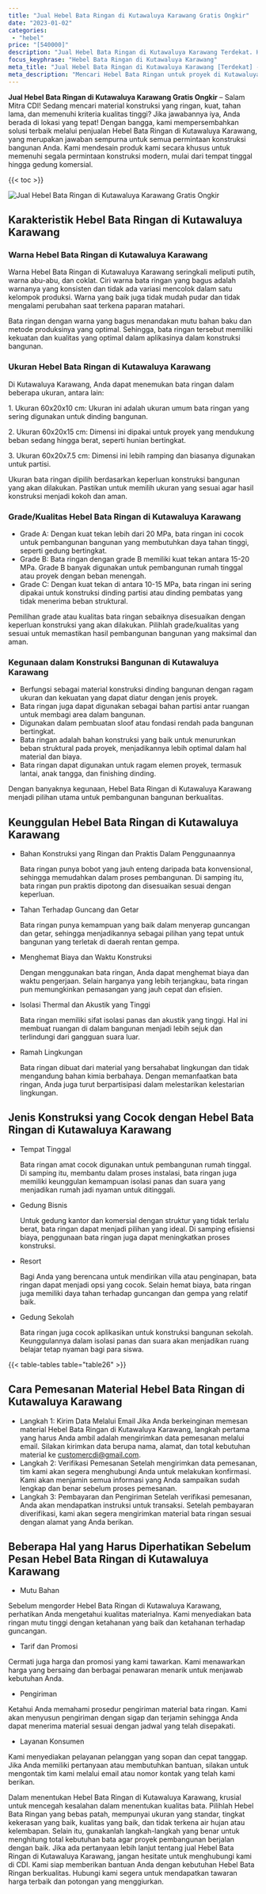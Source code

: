 ```yaml
---
title: "Jual Hebel Bata Ringan di Kutawaluya Karawang Gratis Ongkir"
date: "2023-01-02"
categories:
 - "hebel"
price: "[540000]"
description: "Jual Hebel Bata Ringan di Kutawaluya Karawang Terdekat. Hebel Bata Ringan ini sering dipakai dalam proyek pembangunan sebagai material dinding yang tahan lama dan awet. Hubungi kami untuk informasi lebih lanjut."
focus_keyphrase: "Hebel Bata Ringan di Kutawaluya Karawang"
meta_title: "Jual Hebel Bata Ringan di Kutawaluya Karawang [Terdekat] - CDI"
meta_description: "Mencari Hebel Bata Ringan untuk proyek di Kutawaluya Karawang? Kami memiliki Hebel Bata Ringan berkualitas untuk material dinding. Segera dapatkan penawaran terbaik."
---
```


**Jual Hebel Bata Ringan di Kutawaluya Karawang Gratis Ongkir** – Salam Mitra CDI! Sedang mencari material konstruksi yang ringan, kuat, tahan lama, dan memenuhi kriteria kualitas tinggi? Jika jawabannya iya, Anda berada di lokasi yang tepat! Dengan bangga, kami mempersembahkan solusi terbaik melalui penjualan Hebel Bata Ringan di Kutawaluya Karawang, yang merupakan jawaban sempurna untuk semua permintaan konstruksi bangunan Anda. Kami mendesain produk kami secara khusus untuk memenuhi segala permintaan konstruksi modern, mulai dari tempat tinggal hingga gedung komersial.

{{< toc >}}

![Jual Hebel Bata Ringan di Kutawaluya Karawang Gratis Ongkir](/images/hebel/hebel-bataringan-26.jpg)

## Karakteristik Hebel Bata Ringan di Kutawaluya Karawang

### Warna Hebel Bata Ringan di Kutawaluya Karawang

Warna Hebel Bata Ringan di Kutawaluya Karawang seringkali meliputi putih, warna abu-abu, dan coklat. Ciri warna bata ringan yang bagus adalah warnanya yang konsisten dan tidak ada variasi mencolok dalam satu kelompok produksi. Warna yang baik juga tidak mudah pudar dan tidak mengalami perubahan saat terkena paparan matahari.

Bata ringan dengan warna yang bagus menandakan mutu bahan baku dan metode produksinya yang optimal. Sehingga, bata ringan tersebut memiliki kekuatan dan kualitas yang optimal dalam aplikasinya dalam konstruksi bangunan.

### Ukuran Hebel Bata Ringan di Kutawaluya Karawang

Di Kutawaluya Karawang, Anda dapat menemukan bata ringan dalam beberapa ukuran, antara lain:

1\. Ukuran 60x20x10 cm: Ukuran ini adalah ukuran umum bata ringan yang sering digunakan untuk dinding bangunan.

2\. Ukuran 60x20x15 cm: Dimensi ini dipakai untuk proyek yang mendukung beban sedang hingga berat, seperti hunian bertingkat.

3\. Ukuran 60x20x7.5 cm: Dimensi ini lebih ramping dan biasanya digunakan untuk partisi.

Ukuran bata ringan dipilih berdasarkan keperluan konstruksi bangunan yang akan dilakukan. Pastikan untuk memilih ukuran yang sesuai agar hasil konstruksi menjadi kokoh dan aman.

### Grade/Kualitas Hebel Bata Ringan di Kutawaluya Karawang

*   Grade A: Dengan kuat tekan lebih dari 20 MPa, bata ringan ini cocok untuk pembangunan bangunan yang membutuhkan daya tahan tinggi, seperti gedung bertingkat.
*   Grade B: Bata ringan dengan grade B memiliki kuat tekan antara 15-20 MPa. Grade B banyak digunakan untuk pembangunan rumah tinggal atau proyek dengan beban menengah.
*   Grade C: Dengan kuat tekan di antara 10-15 MPa, bata ringan ini sering dipakai untuk konstruksi dinding partisi atau dinding pembatas yang tidak menerima beban struktural.

Pemilihan grade atau kualitas bata ringan sebaiknya disesuaikan dengan keperluan konstruksi yang akan dilakukan. Pilihlah grade/kualitas yang sesuai untuk memastikan hasil pembangunan bangunan yang maksimal dan aman.

### Kegunaan dalam Konstruksi Bangunan di Kutawaluya Karawang

*   Berfungsi sebagai material konstruksi dinding bangunan dengan ragam ukuran dan kekuatan yang dapat diatur dengan jenis proyek.
*   Bata ringan juga dapat digunakan sebagai bahan partisi antar ruangan untuk membagi area dalam bangunan.
*   Digunakan dalam pembuatan sloof atau fondasi rendah pada bangunan bertingkat.
*   Bata ringan adalah bahan konstruksi yang baik untuk menurunkan beban struktural pada proyek, menjadikannya lebih optimal dalam hal material dan biaya.
*   Bata ringan dapat digunakan untuk ragam elemen proyek, termasuk lantai, anak tangga, dan finishing dinding.

Dengan banyaknya kegunaan, Hebel Bata Ringan di Kutawaluya Karawang menjadi pilihan utama untuk pembangunan bangunan berkualitas.

## Keunggulan Hebel Bata Ringan di Kutawaluya Karawang

*   Bahan Konstruksi yang Ringan dan Praktis Dalam Penggunaannya

    Bata ringan punya bobot yang jauh enteng daripada bata konvensional, sehingga memudahkan dalam proses pembangunan. Di samping itu, bata ringan pun praktis dipotong dan disesuaikan sesuai dengan keperluan.
*   Tahan Terhadap Guncang dan Getar

    Bata ringan punya kemampuan yang baik dalam menyerap guncangan dan getar, sehingga menjadikannya sebagai pilihan yang tepat untuk bangunan yang terletak di daerah rentan gempa.
*   Menghemat Biaya dan Waktu Konstruksi

    Dengan menggunakan bata ringan, Anda dapat menghemat biaya dan waktu pengerjaan. Selain harganya yang lebih terjangkau, bata ringan pun memungkinkan pemasangan yang jauh cepat dan efisien.
*   Isolasi Thermal dan Akustik yang Tinggi

    Bata ringan memiliki sifat isolasi panas dan akustik yang tinggi. Hal ini membuat ruangan di dalam bangunan menjadi lebih sejuk dan terlindungi dari gangguan suara luar.
*   Ramah Lingkungan

    Bata ringan dibuat dari material yang bersahabat lingkungan dan tidak mengandung bahan kimia berbahaya. Dengan memanfaatkan bata ringan, Anda juga turut berpartisipasi dalam melestarikan kelestarian lingkungan.

## Jenis Konstruksi yang Cocok dengan Hebel Bata Ringan di Kutawaluya Karawang

*   Tempat Tinggal

    Bata ringan amat cocok digunakan untuk pembangunan rumah tinggal. Di samping itu, membantu dalam proses instalasi, bata ringan juga memiliki keunggulan kemampuan isolasi panas dan suara yang menjadikan rumah jadi nyaman untuk ditinggali.
*   Gedung Bisnis

    Untuk gedung kantor dan komersial dengan struktur yang tidak terlalu berat, bata ringan dapat menjadi pilihan yang ideal. Di samping efisiensi biaya, penggunaan bata ringan juga dapat meningkatkan proses konstruksi.
*   Resort

    Bagi Anda yang berencana untuk mendirikan villa atau penginapan, bata ringan dapat menjadi opsi yang cocok. Selain hemat biaya, bata ringan juga memiliki daya tahan terhadap guncangan dan gempa yang relatif baik.
*   Gedung Sekolah

    Bata ringan juga cocok aplikasikan untuk konstruksi bangunan sekolah. Keunggulannya dalam isolasi panas dan suara akan menjadikan ruang belajar tetap nyaman bagi para siswa.

{{< table-tables table="table26" >}}

## Cara Pemesanan Material Hebel Bata Ringan di Kutawaluya Karawang

*   Langkah 1: Kirim Data Melalui Email
Jika Anda berkeinginan memesan material Hebel Bata Ringan di Kutawaluya Karawang, langkah pertama yang harus Anda ambil adalah mengirimkan data pemesanan melalui email. Silakan kirimkan data berupa nama, alamat, dan total kebutuhan material ke customercdi@gmail.com.
*   Langkah 2: Verifikasi Pemesanan
Setelah mengirimkan data pemesanan, tim kami akan segera menghubungi Anda untuk melakukan konfirmasi. Kami akan menjamin semua informasi yang Anda sampaikan sudah lengkap dan benar sebelum proses pemesanan.
*   Langkah 3: Pembayaran dan Pengiriman
Setelah verifikasi pemesanan, Anda akan mendapatkan instruksi untuk transaksi. Setelah pembayaran diverifikasi, kami akan segera mengirimkan material bata ringan sesuai dengan alamat yang Anda berikan.

## Beberapa Hal yang Harus Diperhatikan Sebelum Pesan Hebel Bata Ringan di Kutawaluya Karawang

*   Mutu Bahan

Sebelum mengorder Hebel Bata Ringan di Kutawaluya Karawang, perhatikan Anda mengetahui kualitas materialnya. Kami menyediakan bata ringan mutu tinggi dengan ketahanan yang baik dan ketahanan terhadap guncangan.
*   Tarif dan Promosi

Cermati juga harga dan promosi yang kami tawarkan. Kami menawarkan harga yang bersaing dan berbagai penawaran menarik untuk menjawab kebutuhan Anda.
*   Pengiriman

Ketahui Anda memahami prosedur pengiriman material bata ringan. Kami akan menyusun pengiriman dengan sigap dan terjamin sehingga Anda dapat menerima material sesuai dengan jadwal yang telah disepakati.
*   Layanan Konsumen

Kami menyediakan pelayanan pelanggan yang sopan dan cepat tanggap. Jika Anda memiliki pertanyaan atau membutuhkan bantuan, silakan untuk mengontak tim kami melalui email atau nomor kontak yang telah kami berikan.

Dalam menentukan Hebel Bata Ringan di Kutawaluya Karawang, krusial untuk mencegah kesalahan dalam menentukan kualitas bata. Pilihlah Hebel Bata Ringan yang bebas patah, mempunyai ukuran yang standar, tingkat kekerasan yang baik, kualitas yang baik, dan tidak terkena air hujan atau kelembapan. Selain itu, gunakanlah langkah-langkah yang benar untuk menghitung total kebutuhan bata agar proyek pembangunan berjalan dengan baik. Jika ada pertanyaan lebih lanjut tentang jual Hebel Bata Ringan di Kutawaluya Karawang, jangan hesitate untuk menghubungi kami di CDI. Kami siap memberikan bantuan Anda dengan kebutuhan Hebel Bata Ringan berkualitas. Hubungi kami segera untuk mendapatkan tawaran harga terbaik dan potongan yang menggiurkan.